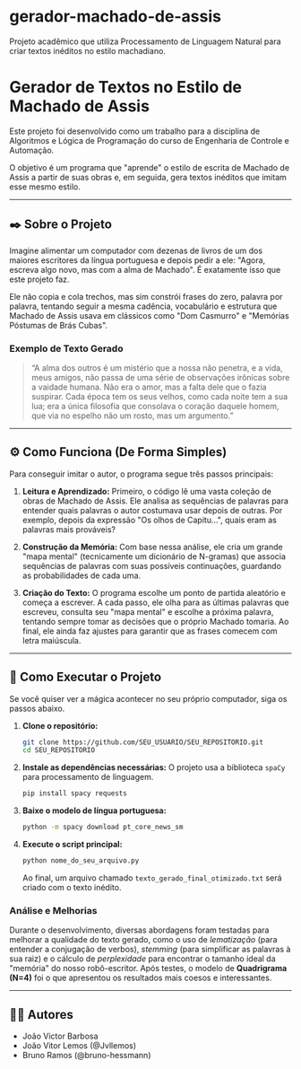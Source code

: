 # gerador-machado-de-assis
Projeto acadêmico que utiliza Processamento de Linguagem Natural para criar textos inéditos no estilo machadiano.

# Gerador de Textos no Estilo de Machado de Assis

Este projeto foi desenvolvido como um trabalho para a disciplina de Algoritmos e Lógica de Programação do curso de Engenharia de Controle e Automação.

O objetivo é um programa que "aprende" o estilo de escrita de Machado de Assis a partir de suas obras e, em seguida, gera textos inéditos que imitam esse mesmo estilo.

---

## ✒️ Sobre o Projeto

Imagine alimentar um computador com dezenas de livros de um dos maiores escritores da língua portuguesa e depois pedir a ele: "Agora, escreva algo novo, mas com a alma de Machado". É exatamente isso que este projeto faz.

Ele não copia e cola trechos, mas sim constrói frases do zero, palavra por palavra, tentando seguir a mesma cadência, vocabulário e estrutura que Machado de Assis usava em clássicos como "Dom Casmurro" e "Memórias Póstumas de Brás Cubas".

### Exemplo de Texto Gerado

> “A alma dos outros é um mistério que a nossa não penetra, e a vida, meus amigos, não passa de uma série de observações irônicas sobre a vaidade humana. Não era o amor, mas a falta dele que o fazia suspirar. Cada época tem os seus velhos, como cada noite tem a sua lua; era a única filosofia que consolava o coração daquele homem, que via no espelho não um rosto, mas um argumento.”

---

## ⚙️ Como Funciona (De Forma Simples)

Para conseguir imitar o autor, o programa segue três passos principais:

1.  **Leitura e Aprendizado:** Primeiro, o código lê uma vasta coleção de obras de Machado de Assis. Ele analisa as sequências de palavras para entender quais palavras o autor costumava usar depois de outras. Por exemplo, depois da expressão "Os olhos de Capitu...", quais eram as palavras mais prováveis?

2.  **Construção da Memória:** Com base nessa análise, ele cria um grande "mapa mental" (tecnicamente um dicionário de N-gramas) que associa sequências de palavras com suas possíveis continuações, guardando as probabilidades de cada uma.

3.  **Criação do Texto:** O programa escolhe um ponto de partida aleatório e começa a escrever. A cada passo, ele olha para as últimas palavras que escreveu, consulta seu "mapa mental" e escolhe a próxima palavra, tentando sempre tomar as decisões que o próprio Machado tomaria. Ao final, ele ainda faz ajustes para garantir que as frases comecem com letra maiúscula.

---

## 🚀 Como Executar o Projeto

Se você quiser ver a mágica acontecer no seu próprio computador, siga os passos abaixo.

1.  **Clone o repositório:**
    ```bash
    git clone https://github.com/SEU_USUARIO/SEU_REPOSITORIO.git
    cd SEU_REPOSITORIO
    ```

2.  **Instale as dependências necessárias:**
    O projeto usa a biblioteca `spaCy` para processamento de linguagem.
    ```bash
    pip install spacy requests
    ```

3.  **Baixe o modelo de língua portuguesa:**
    ```bash
    python -m spacy download pt_core_news_sm
    ```

4.  **Execute o script principal:**
    ```bash
    python nome_do_seu_arquivo.py
    ```
    Ao final, um arquivo chamado `texto_gerado_final_otimizado.txt` será criado com o texto inédito.

### Análise e Melhorias

Durante o desenvolvimento, diversas abordagens foram testadas para melhorar a qualidade do texto gerado, como o uso de *lematização* (para entender a conjugação de verbos), *stemming* (para simplificar as palavras à sua raiz) e o cálculo de *perplexidade* para encontrar o tamanho ideal da "memória" do nosso robô-escritor. Após testes, o modelo de **Quadrigrama (N=4)** foi o que apresentou os resultados mais coesos e interessantes.

---

## 👨‍💻 Autores

* João Victor Barbosa
* João Vitor Lemos (@Jvllemos)
* Bruno Ramos (@bruno-hessmann)
